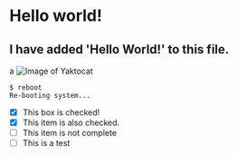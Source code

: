 # Hello world!
## I have added 'Hello World!' to this file.
a
![Image of Yaktocat](https://octodex.github.com/images/yaktocat.png)

```
$ reboot
Re-booting system...
```

- [x] This box is checked!
- [x] This item is also checked.
- [ ] This item is not complete
- [ ] This is a test
